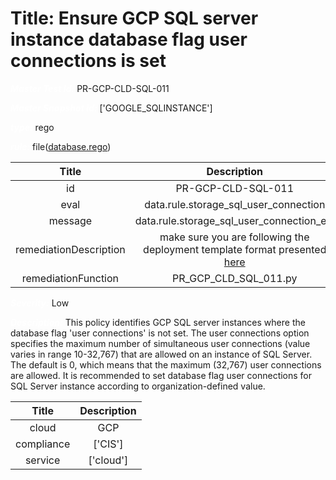 



# Title: Ensure GCP SQL server instance database flag user connections is set


***<font color="white">Master Test Id:</font>*** PR-GCP-CLD-SQL-011

***<font color="white">Master Snapshot Id:</font>*** ['GOOGLE_SQLINSTANCE']

***<font color="white">type:</font>*** rego

***<font color="white">rule:</font>*** file([database.rego])  
  
  
  
  

|Title|Description|
| :---: | :---: |
|id|PR-GCP-CLD-SQL-011|
|eval|data.rule.storage_sql_user_connection|
|message|data.rule.storage_sql_user_connection_err|
|remediationDescription|make sure you are following the deployment template format presented <a href='https://cloud.google.com/sql/docs/mysql/admin-api/rest/v1beta4/instances' target='_blank'>here</a>|
|remediationFunction|PR_GCP_CLD_SQL_011.py|


***<font color="white">Severity:</font>*** Low

***<font color="white">Description:</font>*** This policy identifies GCP SQL server instances where the database flag 'user connections' is not set. The user connections option specifies the maximum number of simultaneous user connections (value varies in range 10-32,767) that are allowed on an instance of SQL Server. The default is 0, which means that the maximum (32,767) user connections are allowed. It is recommended to set database flag user connections for SQL Server instance according to organization-defined value.  
  
  

|Title|Description|
| :---: | :---: |
|cloud|GCP|
|compliance|['CIS']|
|service|['cloud']|



[database.rego]: https://github.com/prancer-io/prancer-compliance-test/tree/master/google/cloud/database.rego
